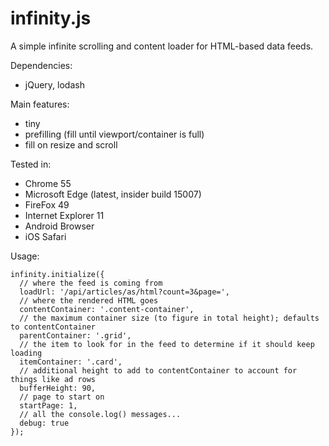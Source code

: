 # infinity.js

A simple infinite scrolling and content loader for HTML-based data feeds.

Dependencies:
- jQuery, lodash

Main features:
- tiny
- prefilling (fill until viewport/container is full)
- fill on resize and scroll

Tested in:
- Chrome 55
- Microsoft Edge (latest, insider build 15007)
- FireFox 49
- Internet Explorer 11
- Android Browser
- iOS Safari

Usage:

```
infinity.initialize({
  // where the feed is coming from
  loadUrl: '/api/articles/as/html?count=3&page=',
  // where the rendered HTML goes
  contentContainer: '.content-container',
  // the maximum container size (to figure in total height); defaults to contentContainer
  parentContainer: '.grid',
  // the item to look for in the feed to determine if it should keep loading
  itemContainer: '.card',
  // additional height to add to contentContainer to account for things like ad rows
  bufferHeight: 90,
  // page to start on
  startPage: 1,
  // all the console.log() messages...
  debug: true
});
```
